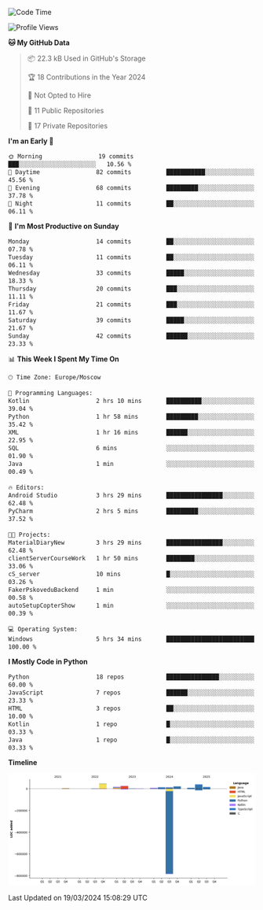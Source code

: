 <!--START_SECTION:waka-->
![Code Time](http://img.shields.io/badge/Code%20Time-223%20hrs%2042%20mins-blue)

![Profile Views](http://img.shields.io/badge/Profile%20Views-30-blue)

**🐱 My GitHub Data** 

> 📦 22.3 kB Used in GitHub's Storage 
 > 
> 🏆 18 Contributions in the Year 2024
 > 
> 🚫 Not Opted to Hire
 > 
> 📜 11 Public Repositories 
 > 
> 🔑 17 Private Repositories 
 > 
**I'm an Early 🐤** 

```text
🌞 Morning                19 commits          ███░░░░░░░░░░░░░░░░░░░░░░   10.56 % 
🌆 Daytime                82 commits          ███████████░░░░░░░░░░░░░░   45.56 % 
🌃 Evening                68 commits          █████████░░░░░░░░░░░░░░░░   37.78 % 
🌙 Night                  11 commits          ██░░░░░░░░░░░░░░░░░░░░░░░   06.11 % 
```
📅 **I'm Most Productive on Sunday** 

```text
Monday                   14 commits          ██░░░░░░░░░░░░░░░░░░░░░░░   07.78 % 
Tuesday                  11 commits          ██░░░░░░░░░░░░░░░░░░░░░░░   06.11 % 
Wednesday                33 commits          █████░░░░░░░░░░░░░░░░░░░░   18.33 % 
Thursday                 20 commits          ███░░░░░░░░░░░░░░░░░░░░░░   11.11 % 
Friday                   21 commits          ███░░░░░░░░░░░░░░░░░░░░░░   11.67 % 
Saturday                 39 commits          █████░░░░░░░░░░░░░░░░░░░░   21.67 % 
Sunday                   42 commits          ██████░░░░░░░░░░░░░░░░░░░   23.33 % 
```


📊 **This Week I Spent My Time On** 

```text
🕑︎ Time Zone: Europe/Moscow

💬 Programming Languages: 
Kotlin                   2 hrs 10 mins       ██████████░░░░░░░░░░░░░░░   39.04 % 
Python                   1 hr 58 mins        █████████░░░░░░░░░░░░░░░░   35.42 % 
XML                      1 hr 16 mins        ██████░░░░░░░░░░░░░░░░░░░   22.95 % 
SQL                      6 mins              ░░░░░░░░░░░░░░░░░░░░░░░░░   01.90 % 
Java                     1 min               ░░░░░░░░░░░░░░░░░░░░░░░░░   00.49 % 

🔥 Editors: 
Android Studio           3 hrs 29 mins       ████████████████░░░░░░░░░   62.48 % 
PyCharm                  2 hrs 5 mins        █████████░░░░░░░░░░░░░░░░   37.52 % 

🐱‍💻 Projects: 
MaterialDiaryNew         3 hrs 29 mins       ████████████████░░░░░░░░░   62.48 % 
clientServerCourseWork   1 hr 50 mins        ████████░░░░░░░░░░░░░░░░░   33.06 % 
cS_server                10 mins             █░░░░░░░░░░░░░░░░░░░░░░░░   03.26 % 
FakerPskoveduBackend     1 min               ░░░░░░░░░░░░░░░░░░░░░░░░░   00.58 % 
autoSetupCopterShow      1 min               ░░░░░░░░░░░░░░░░░░░░░░░░░   00.39 % 

💻 Operating System: 
Windows                  5 hrs 34 mins       █████████████████████████   100.00 % 
```

**I Mostly Code in Python** 

```text
Python                   18 repos            ███████████████░░░░░░░░░░   60.00 % 
JavaScript               7 repos             ██████░░░░░░░░░░░░░░░░░░░   23.33 % 
HTML                     3 repos             ██░░░░░░░░░░░░░░░░░░░░░░░   10.00 % 
Kotlin                   1 repo              █░░░░░░░░░░░░░░░░░░░░░░░░   03.33 % 
Java                     1 repo              █░░░░░░░░░░░░░░░░░░░░░░░░   03.33 % 
```



**Timeline**

![Lines of Code chart](https://raw.githubusercontent.com/adlemx/adlemx/main/assets/bar_graph.png)


 Last Updated on 19/03/2024 15:08:29 UTC
<!--END_SECTION:waka-->
